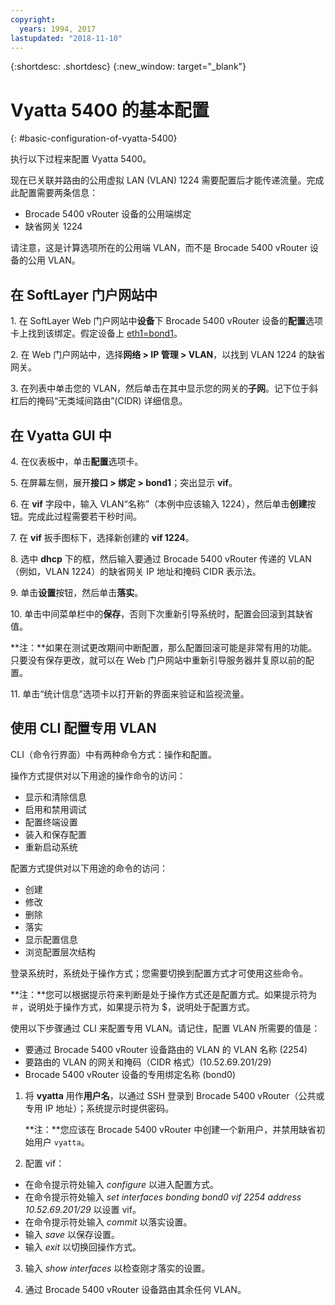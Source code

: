```yaml
---
copyright:
  years: 1994, 2017
lastupdated: "2018-11-10"
---
```


{:shortdesc: .shortdesc}
{:new_window: target="_blank"}

# Vyatta 5400 的基本配置
{: #basic-configuration-of-vyatta-5400}

执行以下过程来配置 Vyatta 5400。

现在已关联并路由的公用虚拟 LAN (VLAN) 1224 需要配置后才能传递流量。完成此配置需要两条信息：

  * Brocade 5400 vRouter 设备的公用端绑定
  * 缺省网关 1224

请注意，这是计算选项所在的公用端 VLAN，而不是 Brocade 5400 vRouter 设备的公用 VLAN。

## 在 SoftLayer 门户网站中

1\. 在 SoftLayer Web 门户网站中**设备**下 Brocade 5400 vRouter 设备的**配置**选项卡上找到该绑定。假定设备上 <span style="text-decoration: underline">eth1=bond1</span>。

2\. 在 Web 门户网站中，选择**网络 > IP 管理 > VLAN**，以找到 VLAN 1224 的缺省网关。

3\. 在列表中单击您的 VLAN，然后单击在其中显示您的网关的**子网**。记下位于斜杠后的掩码“无类域间路由”(CIDR) 详细信息。 

## 在 Vyatta GUI 中

4\. 在仪表板中，单击**配置**选项卡。

5\. 在屏幕左侧，展开**接口 > 绑定 > bond1**；突出显示 **vif**。

6\. 在 **vif** 字段中，输入 VLAN“名称”（本例中应该输入 1224），然后单击**创建**按钮。完成此过程需要若干秒时间。

7\. 在 **vif** 扳手图标下，选择新创建的 **vif 1224**。

8\. 选中 **dhcp** 下的框，然后输入要通过 Brocade 5400 vRouter 传递的 VLAN（例如，VLAN 1224）的缺省网关 IP 地址和掩码 CIDR 表示法。

9\. 单击**设置**按钮，然后单击**落实**。

10\. 单击中间菜单栏中的**保存**，否则下次重新引导系统时，配置会回滚到其缺省值。

**注：**如果在测试更改期间中断配置，那么配置回滚可能是非常有用的功能。只要没有保存更改，就可以在 Web 门户网站中重新引导服务器并复原以前的配置。

11\. 单击“统计信息”选项卡以打开新的界面来验证和监视流量。

## 使用 CLI 配置专用 VLAN

CLI（命令行界面）中有两种命令方式：操作和配置。 

操作方式提供对以下用途的操作命令的访问：

  * 显示和清除信息
  * 启用和禁用调试
  * 配置终端设置
  * 装入和保存配置
  * 重新启动系统

配置方式提供对以下用途的命令的访问：

  * 创建
  * 修改
  * 删除
  * 落实
  * 显示配置信息
  * 浏览配置层次结构

登录系统时，系统处于操作方式；您需要切换到配置方式才可使用这些命令。

**注：**您可以根据提示符来判断是处于操作方式还是配置方式。如果提示符为 ＃，说明处于操作方式，如果提示符为 $，说明处于配置方式。

使用以下步骤通过 CLI 来配置专用 VLAN。请记住，配置 VLAN 所需要的值是：

  * 要通过 Brocade 5400 vRouter 设备路由的 VLAN 的 VLAN 名称 (2254)
  * 要路由的 VLAN 的网关和掩码（CIDR 格式）(10.52.69.201/29)
  * Brocade 5400 vRouter 设备的专用绑定名称 (bond0)

1. 将 **vyatta** 用作**用户名**，以通过 SSH 登录到 Brocade 5400 vRouter（公共或专用 IP 地址）；系统提示时提供密码。

   **注：**您应该在 Brocade 5400 vRouter 中创建一个新用户，并禁用缺省初始用户 `vyatta`。

2. 配置 vif：

  * 在命令提示符处输入 *configure* 以进入配置方式。
  * 在命令提示符处输入 *set interfaces bonding bond0 vif 2254 address 10.52.69.201/29* 以设置 vif。
  * 在命令提示符处输入 *commit* 以落实设置。
  * 输入 *save* 以保存设置。
  * 输入 *exit* 以切换回操作方式。

3. 输入 *show interfaces* 以检查刚才落实的设置。

4. 通过 Brocade 5400 vRouter 设备路由其余任何 VLAN。
